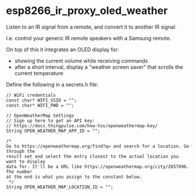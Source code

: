 # esp8266_ir_proxy_oled_weather

Listen to an IR signal from a remote, and convert it to another IR signal.

I.e. control your generic IR remote speakers with a Samsung remote.

On top of this it integrates an OLED display for:
- showing the current volume while receiving commands
- after a short interval, display a "weather screen saver" that scrolls the current temperature

Define the following in a secrets.h file:

```
// WiFi credentials
const char* WIFI_SSID = "";
const char* WIFI_PWD = "";

// OpenWeatherMap Settings
// Sign up here to get an API key:
// https://docs.thingpulse.com/how-tos/openweathermap-key/
String OPEN_WEATHER_MAP_APP_ID = "";

/*
Go to https://openweathermap.org/find?q= and search for a location. Go through the
result set and select the entry closest to the actual location you want to display 
data for. It'll be a URL like https://openweathermap.org/city/2657896. The number
at the end is what you assign to the constant below.
 */
String OPEN_WEATHER_MAP_LOCATION_ID = "";
```
